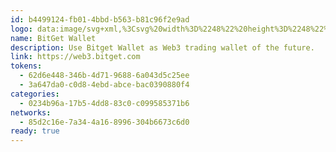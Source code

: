 ```yaml
---
id: b4499124-fb01-4bbd-b563-b81c96f2e9ad
logo: data:image/svg+xml,%3Csvg%20width%3D%2248%22%20height%3D%2248%22%20viewBox%3D%220%200%2048%2048%22%20fill%3D%22none%22%20xmlns%3D%22http%3A%2F%2Fwww.w3.org%2F2000%2Fsvg%22%3E%0A%3Cpath%20d%3D%22M24%2048C37.2552%2048%2048%2037.2552%2048%2024C48%2010.7448%2037.2552%200%2024%200C10.7448%200%200%2010.7448%200%2024C0%2037.2552%2010.7448%2048%2024%2048Z%22%20fill%3D%22url(%23paint0_linear_14568_4)%22%2F%3E%0A%3Cpath%20d%3D%22M24%2048C37.2552%2048%2048%2037.2552%2048%2024C48%2010.7448%2037.2552%200%2024%200C10.7448%200%200%2010.7448%200%2024C0%2037.2552%2010.7448%2048%2024%2048Z%22%20fill%3D%22url(%23paint1_radial_14568_4)%22%2F%3E%0A%3Cg%20clip-path%3D%22url(%23clip0_14568_4)%22%3E%0A%3Cpath%20d%3D%22M22.5693%2020.0482H29.5314L36.6514%2027.133C37.1154%2027.5926%2037.1179%2028.3435%2036.6565%2028.8081L27.525%2038H20.3547L22.5241%2035.8878L30.4844%2027.9693L22.6269%2020.0482%22%20fill%3D%22black%22%2F%3E%0A%3Cpath%20d%3D%22M25.4306%2027.9492H18.4711L11.3485%2020.8645C10.8845%2020.4049%2010.882%2019.6565%2011.3434%2019.1919L20.4774%2010H27.6477L25.4808%2012.1121L17.5205%2020.0307L25.3805%2027.9492%22%20fill%3D%22black%22%2F%3E%0A%3C%2Fg%3E%0A%3Cdefs%3E%0A%3ClinearGradient%20id%3D%22paint0_linear_14568_4%22%20x1%3D%2224%22%20y1%3D%220%22%20x2%3D%2224%22%20y2%3D%2248%22%20gradientUnits%3D%22userSpaceOnUse%22%3E%0A%3Cstop%20stop-color%3D%22%236AE6F2%22%2F%3E%0A%3Cstop%20offset%3D%221%22%20stop-color%3D%22%239691F8%22%2F%3E%0A%3C%2FlinearGradient%3E%0A%3CradialGradient%20id%3D%22paint1_radial_14568_4%22%20cx%3D%220%22%20cy%3D%220%22%20r%3D%221%22%20gradientUnits%3D%22userSpaceOnUse%22%20gradientTransform%3D%22translate(48%2038.5)%20rotate(-139.399)%20scale(36.8782%2028.6666)%22%3E%0A%3Cstop%20stop-color%3D%22%23F0FDFF%22%2F%3E%0A%3Cstop%20offset%3D%221%22%20stop-color%3D%22%236CEBFF%22%20stop-opacity%3D%220%22%2F%3E%0A%3C%2FradialGradient%3E%0A%3CclipPath%20id%3D%22clip0_14568_4%22%3E%0A%3Crect%20width%3D%2226%22%20height%3D%2228%22%20fill%3D%22white%22%20transform%3D%22translate(11%2010)%22%2F%3E%0A%3C%2FclipPath%3E%0A%3C%2Fdefs%3E%0A%3C%2Fsvg%3E%0A
name: BitGet Wallet
description: Use Bitget Wallet as Web3 trading wallet of the future.
link: https://web3.bitget.com
tokens:
  - 62d6e448-346b-4d71-9688-6a043d5c25ee
  - 3a647da0-c0d8-4ebd-abce-bac0390880f4
categories:
  - 0234b96a-17b5-4dd8-83c0-c099585371b6
networks:
  - 85d2c16e-7a34-4a16-8996-304b6673c6d0
ready: true
---
```


